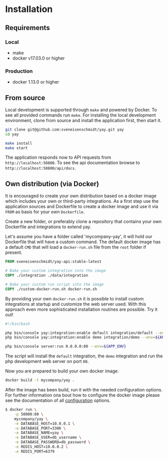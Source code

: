 # Installation #

## Requirements

### Local
* make
* docker v17.03.0 or higher

### Production
* docker 1.13.0 or higher

## From source

Local development is supported through `make` and powered by Docker. To see all provided commands run `make`. For installing the local development environment, clone from source and install the application first, then start it.

```bash
git clone git@github.com:sveneisenschmidt/yay.git yay
cd yay

make install
make start
```

The application responds now to API requests from `http://localhost:50800`. To see the api documentation browse to `http://localhost:50800/api/docs`.

## Own distribution (via Docker)

It is encouraged to create your own distribution based on a docker image which includes your own or third-party integrations. As a first step use the application sources and Dockerfile to create a docker image and use it via `FROM` as basis for your own `Dockerfile`.

Create a new folder, or preferably clone a repository that contains your own Dockerfile and integrations to extend yay.

Let's assume you have a folder called 'mycompany-yay', it will hold our Dockerfile that will have a custom command. The default docker image has a default `CMD` that will load a `docker-run.sh` file from the `root` folder if present.

```Dockerfile
FROM sveneisenschmidt/yay-api:stable-latest

# Bake your custom integration into the image
COPY ./integration ./data/integration

# Bake your custom run script into the image
COPY ./custom-docker-run.sh docker-run.sh
```

By providing your own `docker-run.sh` it is possible to install custom integrations at startup and customize the web server used. With this approach even more sophisticated installation routines are possible. Try it out!

```bash
#!/bin/bash

php bin/console yay:integration:enable default integration/default --env=${APP_ENV}
php bin/console yay:integration:enable demo integration/demo --env=${APP_ENV}

php bin/console server:run 0.0.0.0:80 --env=${APP_ENV}
```

The script will install the `default` integration, the `demo` integration and run the php development web server on port `80`.

Now you are prepared to build your own docker image.
```bash
docker build -t mycompany/yay .
```

After the image has been build, run it with the needed configuration options. For further information ona bout how to configure the docker image please see the documentation of all [configuration](configuration.md) options.
```bash
$ docker run \
    -p 50800:80 \
    mycompany/yay \
    -e DATABASE_HOST=10.0.0.1 \
    -e DATABASE_PORT=3306 \
    -e DATABASE_NAME=yay \
    -e DATABASE_USER=db_username \
    -e DATABASE_PASSWORD=db_password \
    -e REDIS_HOST=10.0.0.2 \
    -e REDIS_PORT=6379
```